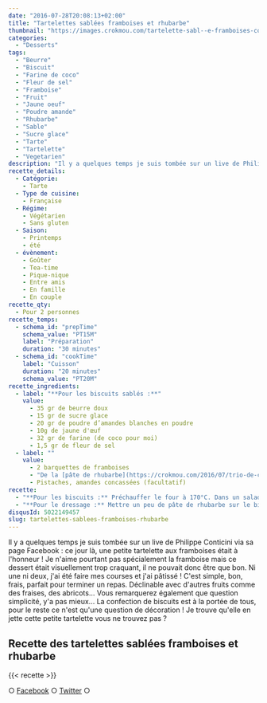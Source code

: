 ```yaml
---
date: "2016-07-28T20:08:13+02:00"
title: "Tartelettes sablées framboises et rhubarbe"
thumbnail: "https://images.crokmou.com/tartelette-sabl--e-framboises-conticini-crokmou-blog-culinaire.jpg"
categories:
  - "Desserts"
tags:
  - "Beurre"
  - "Biscuit"
  - "Farine de coco"
  - "Fleur de sel"
  - "Framboise"
  - "Fruit"
  - "Jaune oeuf"
  - "Poudre amande"
  - "Rhubarbe"
  - "Sable"
  - "Sucre glace"
  - "Tarte"
  - "Tartelette"
  - "Vegetarien"
description: "Il y a quelques temps je suis tombée sur un live de Philippe Conticini via sa page Facebook : ce jour là une petite tartelette aux framboises..."
recette_details:
  - Catégorie:
    - Tarte
  - Type de cuisine:
    - Française
  - Régime:
    - Végétarien
    - Sans gluten
  - Saison:
    - Printemps
    - été
  - évènement:
    - Goûter
    - Tea-time
    - Pique-nique
    - Entre amis
    - En famille
    - En couple
recette_qty:
  - Pour 2 personnes
recette_temps:
  - schema_id: "prepTime"
    schema_value: "PT15M"
    label: "Préparation"
    duration: "30 minutes"
  - schema_id: "cookTime"
    label: "Cuisson"
    duration: "20 minutes"
    schema_value: "PT20M"
recette_ingredients:
  - label: "**Pour les biscuits sablés :**"
    value:
      - 35 gr de beurre doux
      - 15 gr de sucre glace
      - 20 gr de poudre d’amandes blanches en poudre
      - 10g de jaune d'œuf
      - 32 gr de farine (de coco pour moi)
      - 1,5 gr de fleur de sel
  - label: ""
    value:
      - 2 barquettes de framboises
      - "De la [pâte de rhubarbe](https://crokmou.com/2016/07/trio-de-confitures)"
      - Pistaches, amandes concassées (facultatif)
recette:
  - "**Pour les biscuits :** Préchauffer le four à 170°C. Dans un saladier, mélanger énergiquement à l’aide d’un fouet : le beurre pommade, le sucre glace et la poudre d’amandes. Ajouter ensuite le jaune d’oeuf, la farine et la fleur de sel, mélanger au fouet mais pas trop longtemps. Dresser dans des cercles beurrés et farinés sur 0,5cm d’épaisseur environ (Aidez vous d’une poche à douille) Enfourner pendant 15/20 minutes, ils doivent être légèrement dorés. Sortir du four et décercler aussitôt, laisser refroidir."
  - "**Pour le dressage :** Mettre un peu de pâte de rhubarbe sur le biscuit, dresser ensuite de manière harmonieuse les framboises. En retourner quelques unes afin de les garnir de pâte de rhubarbe. Saupoudrer de sucre glace et de quelques éclats de pistaches Déguster"
disqusId: 5022149457
slug: tartelettes-sablees-framboises-rhubarbe
---
```


Il y a quelques temps je suis tombée sur un live de Philippe Conticini via sa page Facebook : ce jour là, une petite tartelette aux framboises était à l'honneur ! Je n'aime pourtant pas spécialement la framboise mais ce dessert était visuellement trop craquant, il ne pouvait donc être que bon. Ni une ni deux, j'ai été faire mes courses et j'ai pâtissé ! C'est simple, bon, frais, parfait pour terminer un repas. Déclinable avec d'autres fruits comme des fraises, des abricots... Vous remarquerez également que question simplicité, y'a pas mieux... La confection de biscuits est à la portée de tous, pour le reste ce n'est qu'une question de décoration ! Je trouve qu'elle en jette cette petite tartelette vous ne trouvez pas ?

## **Recette des tartelettes sablées framboises et rhubarbe**

{{< recette >}}

○ [Facebook](https://www.facebook.com/crokmou.blog) ○ [Twitter](https://twitter.com/Crokmou) ○
